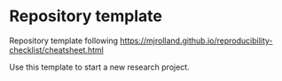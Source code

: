 # Repository template

Repository template following https://mjrolland.github.io/reproducibility-checklist/cheatsheet.html

Use this template to start a new research project.
